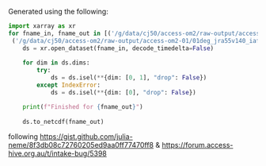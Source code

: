 Generated using the following:


```python
import xarray as xr
for fname_in, fname_out in [('/g/data/cj50/access-om2/raw-output/access-om2-01/01deg_jra55v140_iaf_cycle3/output656/ocean/ocean-3d-v-1-monthly-mean-ym_2000_01.nc', '~/ocean-3d-v-1-monthly-mean-ym_2000_01.nc'),
 ('/g/data/cj50/access-om2/raw-output/access-om2-01/01deg_jra55v140_iaf_cycle3/output656/ocean/ocean-3d-v-1-monthly-pow02-ym_2000_01.nc','~/ocean-3d-v-1-monthly-pow02-ym_2000_01.nc')]:
    ds = xr.open_dataset(fname_in, decode_timedelta=False)
    
    for dim in ds.dims:
        try:
            ds = ds.isel(**{dim: [0, 1], "drop": False})
        except IndexError:
            ds = ds.isel(**{dim: [0], "drop": False})

    print(f"Finished for {fname_out}")
        
    ds.to_netcdf(fname_out)
```

following https://gist.github.com/julia-neme/8f3db08c72760205ed9aa0ff77470ff8 & https://forum.access-hive.org.au/t/intake-bug/5398

